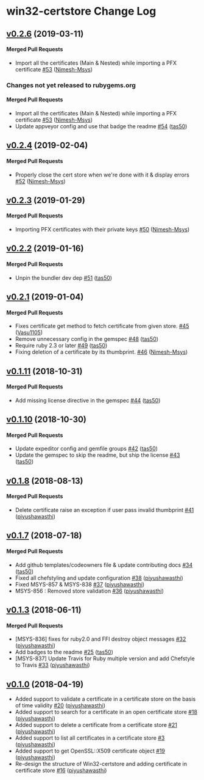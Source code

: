 # win32-certstore Change Log

<!-- latest_release 0.2.6 -->
## [v0.2.6](https://github.com/chef/win32-certstore/tree/v0.2.6) (2019-03-11)

#### Merged Pull Requests
- Import all the certificates (Main &amp; Nested) while importing a PFX certificate [#53](https://github.com/chef/win32-certstore/pull/53) ([Nimesh-Msys](https://github.com/Nimesh-Msys))
<!-- latest_release -->

<!-- release_rollup since=0.2.4 -->
### Changes not yet released to rubygems.org

#### Merged Pull Requests
- Import all the certificates (Main &amp; Nested) while importing a PFX certificate [#53](https://github.com/chef/win32-certstore/pull/53) ([Nimesh-Msys](https://github.com/Nimesh-Msys)) <!-- 0.2.6 -->
- Update appveyor config and use that badge the readme [#54](https://github.com/chef/win32-certstore/pull/54) ([tas50](https://github.com/tas50)) <!-- 0.2.5 -->
<!-- release_rollup -->

<!-- latest_stable_release -->
## [v0.2.4](https://github.com/chef/win32-certstore/tree/v0.2.4) (2019-02-04)

#### Merged Pull Requests
- Properly close the cert store when we&#39;re done with it &amp; display errors [#52](https://github.com/chef/win32-certstore/pull/52) ([Nimesh-Msys](https://github.com/Nimesh-Msys))
<!-- latest_stable_release -->

## [v0.2.3](https://github.com/chef/win32-certstore/tree/v0.2.3) (2019-01-29)

#### Merged Pull Requests
- Importing PFX certificates with their private keys [#50](https://github.com/chef/win32-certstore/pull/50) ([Nimesh-Msys](https://github.com/Nimesh-Msys))

## [v0.2.2](https://github.com/chef/win32-certstore/tree/v0.2.2) (2019-01-16)

#### Merged Pull Requests
- Unpin the bundler dev dep [#51](https://github.com/chef/win32-certstore/pull/51) ([tas50](https://github.com/tas50))

## [v0.2.1](https://github.com/chef/win32-certstore/tree/v0.2.1) (2019-01-04)

#### Merged Pull Requests
- Fixes certificate get method to fetch certificate from given store. [#45](https://github.com/chef/win32-certstore/pull/45) ([Vasu1105](https://github.com/Vasu1105))
- Remove unnecessary config in the gemspec [#48](https://github.com/chef/win32-certstore/pull/48) ([tas50](https://github.com/tas50))
- Require ruby 2.3 or later [#49](https://github.com/chef/win32-certstore/pull/49) ([tas50](https://github.com/tas50))
- Fixing deletion of a certificate by its thumbprint. [#46](https://github.com/chef/win32-certstore/pull/46) ([Nimesh-Msys](https://github.com/Nimesh-Msys))

## [v0.1.11](https://github.com/chef/win32-certstore/tree/v0.1.11) (2018-10-31)

#### Merged Pull Requests
- Add missing license directive in the gemspec [#44](https://github.com/chef/win32-certstore/pull/44) ([tas50](https://github.com/tas50))

## [v0.1.10](https://github.com/chef/win32-certstore/tree/v0.1.10) (2018-10-30)

#### Merged Pull Requests
- Update expeditor config and gemfile groups [#42](https://github.com/chef/win32-certstore/pull/42) ([tas50](https://github.com/tas50))
- Update the gemspec to skip the readme, but ship the license [#43](https://github.com/chef/win32-certstore/pull/43) ([tas50](https://github.com/tas50))

## [v0.1.8](https://github.com/chef/win32-certstore/tree/v0.1.8) (2018-08-13)

#### Merged Pull Requests
- Delete certificate raise an exception if user pass invalid thumbprint [#41](https://github.com/chef/win32-certstore/pull/41) ([piyushawasthi](https://github.com/piyushawasthi))

## [v0.1.7](https://github.com/chef/win32-certstore/tree/v0.1.7) (2018-07-18)

#### Merged Pull Requests
- Add github templates/codeowners file &amp; update contributing docs [#34](https://github.com/chef/win32-certstore/pull/34) ([tas50](https://github.com/tas50))
- Fixed all chefstyling and update configuration [#38](https://github.com/chef/win32-certstore/pull/38) ([piyushawasthi](https://github.com/piyushawasthi))
- Fixed MSYS-857 &amp; MSYS-838  [#37](https://github.com/chef/win32-certstore/pull/37) ([piyushawasthi](https://github.com/piyushawasthi))
- MSYS-856 : Removed store validation [#36](https://github.com/chef/win32-certstore/pull/36) ([piyushawasthi](https://github.com/piyushawasthi))

## [v0.1.3](https://github.com/chef/win32-certstore/tree/v0.1.3) (2018-06-11)

#### Merged Pull Requests
- [MSYS-836] fixes for ruby2.0 and FFI destroy object messages  [#32](https://github.com/chef/win32-certstore/pull/32) ([piyushawasthi](https://github.com/piyushawasthi))
- Add badges to the readme [#25](https://github.com/chef/win32-certstore/pull/25) ([tas50](https://github.com/tas50))
- [MSYS-837] Update Travis for Ruby multiple version and add Chefstyle to Travis [#33](https://github.com/chef/win32-certstore/pull/33) ([piyushawasthi](https://github.com/piyushawasthi))



<!-- usage documentation: http://expeditor-docs.es.chef.io/configuration/changelog/ -->
<!-- latest_release 0.1.0 -->
## [v0.1.0](https://github.com/chef/win32-certstore/commits) (2018-04-19)

* Added support to validate a certificate in a certificate store on the basis of time validity [#20](https://github.com/chef/win32-certstore/pull/20) ([piyushawasthi](https://github.com/piyushawasthi))
* Added support to search for a certificate in an open certificate store [#18](https://github.com/chef/win32-certstore/pull/18) ([piyushawasthi](https://github.com/piyushawasthi))
* Added support to delete a certificate from a certificate store [#21](https://github.com/chef/win32-certstore/pull/21) ([piyushawasthi](https://github.com/piyushawasthi))
* Added support to list all certificates in a certificate store [#3](https://github.com/chef/win32-certstore/pull/3) ([piyushawasthi](https://github.com/piyushawasthi))
* Added support to get OpenSSL::X509 certificate object [#19](https://github.com/chef/win32-certstore/pull/19) ([piyushawasthi](https://github.com/piyushawasthi))
* Re-design the structure of Win32-certstore and adding certificate in certificate store [#16](https://github.com/chef/win32-certstore/pull/16) ([piyushawasthi](https://github.com/piyushawasthi))